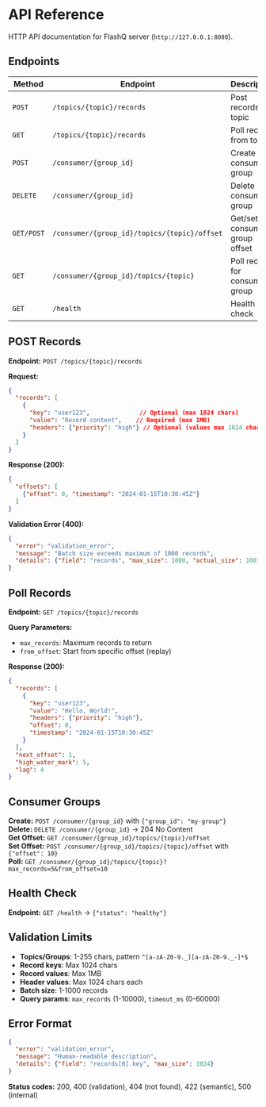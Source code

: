 # API Reference

HTTP API documentation for FlashQ server (`http://127.0.0.1:8080`).

## Endpoints

| Method | Endpoint | Description |
|--------|----------|-------------|
| `POST` | `/topics/{topic}/records` | Post records to topic |
| `GET` | `/topics/{topic}/records` | Poll records from topic |
| `POST` | `/consumer/{group_id}` | Create consumer group |
| `DELETE` | `/consumer/{group_id}` | Delete consumer group |
| `GET/POST` | `/consumer/{group_id}/topics/{topic}/offset` | Get/set consumer group offset |
| `GET` | `/consumer/{group_id}/topics/{topic}` | Poll records for consumer group |
| `GET` | `/health` | Health check |

## POST Records

**Endpoint:** `POST /topics/{topic}/records`

**Request:**
```json
{
  "records": [
    {
      "key": "user123",              // Optional (max 1024 chars)
      "value": "Record content",    // Required (max 1MB)
      "headers": {"priority": "high"} // Optional (values max 1024 chars)
    }
  ]
}
```

**Response (200):**
```json
{
  "offsets": [
    {"offset": 0, "timestamp": "2024-01-15T10:30:45Z"}
  ]
}
```

**Validation Error (400):**
```json
{
  "error": "validation_error",
  "message": "Batch size exceeds maximum of 1000 records",
  "details": {"field": "records", "max_size": 1000, "actual_size": 1001}
}
```

## Poll Records

**Endpoint:** `GET /topics/{topic}/records`

**Query Parameters:**
- `max_records`: Maximum records to return
- `from_offset`: Start from specific offset (replay)

**Response (200):**
```json
{
  "records": [
    {
      "key": "user123",
      "value": "Hello, World!",
      "headers": {"priority": "high"},
      "offset": 0,
      "timestamp": "2024-01-15T10:30:45Z"
    }
  ],
  "next_offset": 1,
  "high_water_mark": 5,
  "lag": 4
}
```

## Consumer Groups

**Create:** `POST /consumer/{group_id}` with `{"group_id": "my-group"}`  
**Delete:** `DELETE /consumer/{group_id}` → 204 No Content  
**Get Offset:** `GET /consumer/{group_id}/topics/{topic}/offset`  
**Set Offset:** `POST /consumer/{group_id}/topics/{topic}/offset` with `{"offset": 10}`  
**Poll:** `GET /consumer/{group_id}/topics/{topic}?max_records=5&from_offset=10`

## Health Check

**Endpoint:** `GET /health` → `{"status": "healthy"}`

## Validation Limits

- **Topics/Groups**: 1-255 chars, pattern `^[a-zA-Z0-9._][a-zA-Z0-9._-]*$`
- **Record keys**: Max 1024 chars
- **Record values**: Max 1MB  
- **Header values**: Max 1024 chars each
- **Batch size**: 1-1000 records
- **Query params**: `max_records` (1-10000), `timeout_ms` (0-60000)

## Error Format

```json
{
  "error": "validation_error",
  "message": "Human-readable description",
  "details": {"field": "records[0].key", "max_size": 1024}
}
```

**Status codes:** 200, 400 (validation), 404 (not found), 422 (semantic), 500 (internal)